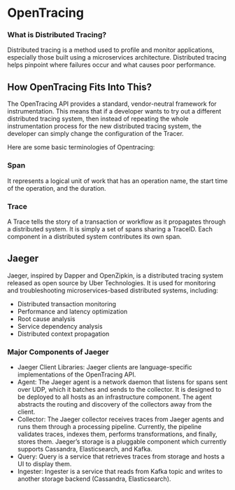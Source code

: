 # OpenTracing

### What is Distributed Tracing?

Distributed tracing is a method used to profile and monitor applications, especially those built using a microservices architecture. Distributed tracing helps pinpoint where failures occur and what causes poor performance.

## How OpenTracing Fits Into This?

The OpenTracing API provides a standard, vendor-neutral framework for instrumentation. This means that if a developer wants to try out a different distributed tracing system, then instead of repeating the whole instrumentation process for the new distributed tracing system, the developer can simply change the configuration of the Tracer.

Here are some basic terminologies of Opentracing:

### Span 
  It represents a logical unit of work that has an operation name, the start time of the operation, and the duration.

### Trace
   A Trace tells the story of a transaction or workflow as it propagates through a distributed system. It is simply a set of spans sharing a TraceID. Each component in a distributed system contributes its own span.
    
## Jaeger
Jaeger, inspired by Dapper and OpenZipkin, is a distributed tracing system released as open source by Uber Technologies. It is used for monitoring and troubleshooting microservices-based distributed systems, including:
- Distributed transaction monitoring
- Performance and latency optimization
- Root cause analysis
- Service dependency analysis
- Distributed context propagation


### Major Components of Jaeger

- Jaeger Client Libraries:
  Jaeger clients are language-specific implementations of the OpenTracing API.
- Agent: 
  The Jaeger agent is a network daemon that listens for spans sent over UDP, which it batches and sends to the collector. It is designed to be deployed to all hosts as an infrastructure component. The agent abstracts the routing and discovery of the collectors away from the client.
- Collector:
  The Jaeger collector receives traces from Jaeger agents and runs them through a processing pipeline. Currently, the pipeline validates traces, indexes them, performs transformations, and finally, stores them. Jaeger’s storage is a pluggable component which currently supports Cassandra, Elasticsearch, and Kafka.
- Query:
  Query is a service that retrieves traces from storage and hosts a UI to display them.
- Ingester: 
  Ingester is a service that reads from Kafka topic and writes to another storage backend (Cassandra, Elasticsearch).
